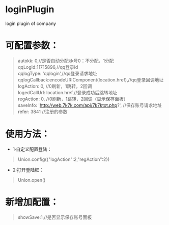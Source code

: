 # loginPlugin
login plugin of company
# 可配置参数： 
> autokk: 0,//是否自动分配kk号0：不分配，1分配  
> qqLogId:11715896,//qq登录id  
> qqlogType: 'qqlogin',//qq登录请求地址  
> qqlogCallback:encodeURIComponent(location.href),//qq登录回调地址  
> logAction: 0, //0刷新，1跳转，2回调  
> logedCallUrl: location.href,//登录成功后跳转地址  
> regAction: 0, //0刷新，1跳转，2回调（显示保存面板）  
> saveInfo: 'http://web.7k7k.com/api/7k7ktxt.php?', //保存账号请求地址  
> refer: 3841 //注册的参数 
# 使用方法： 
* 1·自定义配置登陆： 
> Union.config({"logAction":2,"regAction":2})
* 2·打开登陆框： 
> Union.open()

# 新增加配置： 
> showSave:1,//是否显示保存账号面板